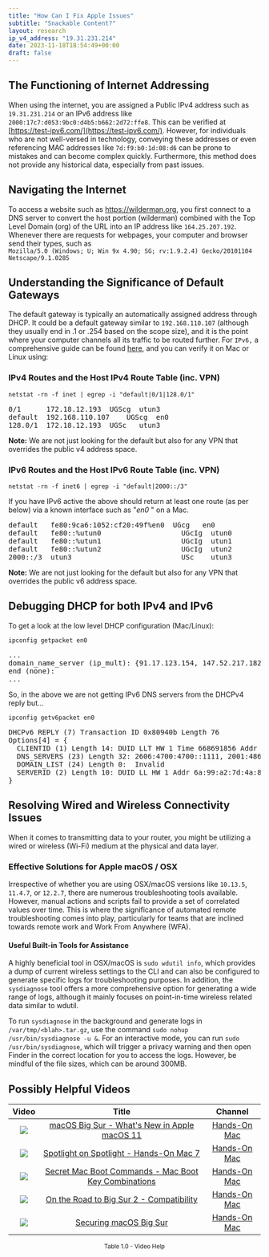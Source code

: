 ```yaml
---
title: "How Can I Fix Apple Issues"
subtitle: "Snackable Content?"
layout: research
ip_v4_address: "19.31.231.214"
date: 2023-11-18T18:54:49+00:00
draft: false
---
```


## The Functioning of Internet Addressing

When using the internet, you are assigned a Public IPv4 address such as ```19.31.231.214``` or an IPv6 address like ```2000:17c7:d053:9bc0:d4b5:b662:2d72:ffe8```. This can be verified at [https://test-ipv6.com/](https://test-ipv6.com/). However, for individuals who are not well-versed in technology, conveying these addresses or even referencing MAC addresses like ```7d:f9:b0:1d:08:d6``` can be prone to mistakes and can become complex quickly. Furthermore, this method does not provide any historical data, especially from past issues.
## Navigating the Internet

To access a website such as https://wilderman.org, you first connect to a DNS server to convert the host portion (wilderman) combined with the Top Level Domain (org) of the URL into an IP address like ```164.25.207.192```. Whenever there are requests for webpages, your computer and browser send their types, such as <br>```Mozilla/5.0 (Windows; U; Win 9x 4.90; SG; rv:1.9.2.4) Gecko/20101104 Netscape/9.1.0285```
## Understanding the Significance of Default Gateways

The default gateway is typically an automatically assigned address through DHCP. It could be a default gateway similar to ```192.168.110.107``` (although they usually end in .1 or .254 based on the scope size), and it is the point where your computer channels all its traffic to be routed further. For ```IPv6,``` a comprehensive guide can be found [here](/blog/how-to-fix-ipv6-connectivity/), and you can verify it on Mac or Linux using:
<br>
### IPv4 Routes and the Host IPv4 Route Table (inc. VPN)
```netstat -rn -f inet | egrep -i "default|0/1|128.0/1"```

<pre>
0/1      172.18.12.193  UGScg  utun3
default  192.168.110.107    UGScg  en0
128.0/1  172.18.12.193  UGSc   utun3</pre>

**Note:** We are not just looking for the default but also for any VPN that overrides the public v4 address space.

### IPv6 Routes and the Host IPv6 Route Table (inc. VPN)
```netstat -rn -f inet6 | egrep -i "default|2000::/3"```

If you have IPv6 active the above should return at least one route (as per below) via a known interface such as "_en0_ " on a Mac. 

<pre>
default   fe80:9ca6:1052:cf20:49f%en0  UGcg   en0
default   fe80::%utun0                   UGcIg  utun0
default   fe80::%utun1                   UGcIg  utun1
default   fe80::%utun2                   UGcIg  utun2
2000::/3  utun3                          USc    utun3</pre>

**Note:** We are not just looking for the default but also for any VPN that overrides the public v6 address space.
<br>

## Debugging DHCP for both IPv4 and IPv6

To get a look at the low level DHCP configuration (Mac/Linux): 

```ipconfig getpacket en0```

<pre>
...
domain_name_server (ip_mult): {91.17.123.154, 147.52.217.182}
end (none):
...</pre>

So, in the above we are not getting IPv6 DNS servers from the DHCPv4 reply but...

```ipconfig getv6packet en0```

<pre>
DHCPv6 REPLY (7) Transaction ID 0x80940b Length 76
Options[4] = {
  CLIENTID (1) Length 14: DUID LLT HW 1 Time 668691856 Addr 7d:f9:b0:1d:08:d6
  DNS_SERVERS (23) Length 32: 2606:4700:4700::1111, 2001:4860:4860::8844
  DOMAIN_LIST (24) Length 0:  Invalid
  SERVERID (2) Length 10: DUID LL HW 1 Addr 6a:99:a2:7d:4a:8d
}</pre>




## Resolving Wired and Wireless Connectivity Issues
When it comes to transmitting data to your router, you might be utilizing a wired or wireless (Wi-Fi) medium at the physical and data layer.
### Effective Solutions for Apple macOS / OSX
Irrespective of whether you are using OSX/macOS versions like `10.13.5`, `11.4.7`, or `12.2.7`, there are numerous troubleshooting tools available. However, manual actions and scripts fail to provide a set of correlated values over time. This is where the significance of automated remote troubleshooting comes into play, particularly for teams that are inclined towards remote work and Work From Anywhere (WFA).
#### Useful Built-in Tools for Assistance
A highly beneficial tool in OSX/macOS is `sudo wdutil info`, which provides a dump of current wireless settings to the CLI and can also be configured to generate specific logs for troubleshooting purposes. In addition, the `sysdiagnose` tool offers a more comprehensive option for generating a wide range of logs, although it mainly focuses on point-in-time wireless related data similar to wdutil.

To run `sysdiagnose` in the background and generate logs in `/var/tmp/<blah>.tar.gz`, use the command `sudo nohup /usr/bin/sysdiagnose -u &`. For an interactive mode, you can run `sudo /usr/bin/sysdiagnose`, which will trigger a privacy warning and then open Finder in the correct location for you to access the logs. However, be mindful of the file sizes, which can be around 300MB.
## Possibly Helpful Videos

<link href="/plugins/lity/css/lity.min.css" rel="stylesheet">
<script src="/plugins/lity/js/lity.min.js"></script>
<div class="table1-start"></div>

|Video | Title | Channel |
| :---: | :---: | :---: |
|<a href="https://www.youtube.com/watch?v=JMKi6o9kaZI" data-lity><img src="https://i.ytimg.com/vi/JMKi6o9kaZI/default.jpg" class="img-fluid"></a>|<a href="https://www.youtube.com/watch?v=JMKi6o9kaZI" data-lity>macOS Big Sur - What&#39;s New in Apple macOS 11</a>|<a target="_blank" href="https://www.youtube.com/channel/UCg43DP8MdHVcl4rFK_delBg" >Hands-On Mac</a>|
|<a href="https://www.youtube.com/watch?v=RslZ4W1EPqk" data-lity><img src="https://i.ytimg.com/vi/RslZ4W1EPqk/default.jpg" class="img-fluid"></a>|<a href="https://www.youtube.com/watch?v=RslZ4W1EPqk" data-lity>Spotlight on Spotlight - Hands-On Mac 7</a>|<a target="_blank" href="https://www.youtube.com/channel/UCg43DP8MdHVcl4rFK_delBg" >Hands-On Mac</a>|
|<a href="https://www.youtube.com/watch?v=VwNYWAxHCgM" data-lity><img src="https://i.ytimg.com/vi/VwNYWAxHCgM/default.jpg" class="img-fluid"></a>|<a href="https://www.youtube.com/watch?v=VwNYWAxHCgM" data-lity>Secret Mac Boot Commands - Mac Boot Key Combinations</a>|<a target="_blank" href="https://www.youtube.com/channel/UCg43DP8MdHVcl4rFK_delBg" >Hands-On Mac</a>|
|<a href="https://www.youtube.com/watch?v=HEbK-Tignuc" data-lity><img src="https://i.ytimg.com/vi/HEbK-Tignuc/default.jpg" class="img-fluid"></a>|<a href="https://www.youtube.com/watch?v=HEbK-Tignuc" data-lity>On the Road to Big Sur 2 - Compatibility</a>|<a target="_blank" href="https://www.youtube.com/channel/UCg43DP8MdHVcl4rFK_delBg" >Hands-On Mac</a>|
|<a href="https://www.youtube.com/watch?v=7KdhJimuhNw" data-lity><img src="https://i.ytimg.com/vi/7KdhJimuhNw/default.jpg" class="img-fluid"></a>|<a href="https://www.youtube.com/watch?v=7KdhJimuhNw" data-lity>Securing macOS Big Sur</a>|<a target="_blank" href="https://www.youtube.com/channel/UCg43DP8MdHVcl4rFK_delBg" >Hands-On Mac</a>|

<center><small>Table 1.0 - Video Help</small></center>
 <br>
<div class="table1-end"></div>
<script type="text/javascript">
(function() {
    $('div.table1-start').nextUntil('div.table1-end', 'table').addClass('table thead-dark table-striped table-responsive rounded').attr('id', 't1');
    $('#t1').find('thead').addClass('thead-dark');
})();
</script>
